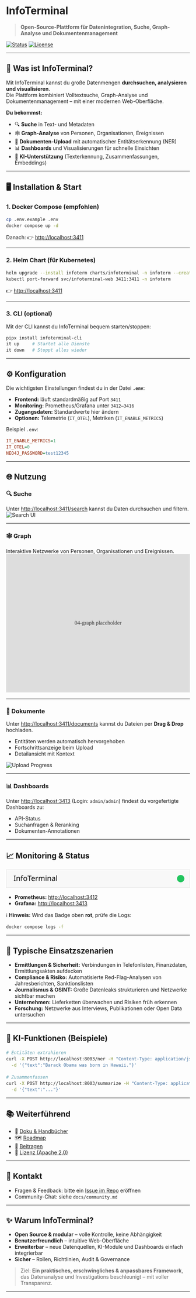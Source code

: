# InfoTerminal

> **Open-Source-Plattform für Datenintegration, Suche, Graph-Analyse und Dokumentenmanagement**

[![Status](https://img.shields.io/badge/status-v0.1.0--pre-blue)](#) [![License](https://img.shields.io/badge/license-Apache--2.0-green)](#)

---

## 🚀 Was ist InfoTerminal?

Mit InfoTerminal kannst du große Datenmengen **durchsuchen, analysieren und visualisieren**.  
Die Plattform kombiniert Volltextsuche, Graph-Analyse und Dokumentenmanagement – mit einer modernen Web-Oberfläche.

**Du bekommst:**
- 🔍 **Suche** in Text- und Metadaten  
- 🕸️ **Graph-Analyse** von Personen, Organisationen, Ereignissen  
- 📄 **Dokumenten-Upload** mit automatischer Entitätserkennung (NER)  
- 📊 **Dashboards** und Visualisierungen für schnelle Einsichten  
- 🤖 **KI-Unterstützung** (Texterkennung, Zusammenfassungen, Embeddings)

---

## 🖥️ Installation & Start

### 1. Docker Compose (empfohlen)

```bash
cp .env.example .env
docker compose up -d
````

Danach:
👉 [http://localhost:3411](http://localhost:3411)

---

### 2. Helm Chart (für Kubernetes)

```bash
helm upgrade --install infoterm charts/infoterminal -n infoterm --create-namespace
kubectl port-forward svc/infoterminal-web 3411:3411 -n infoterm
```

👉 [http://localhost:3411](http://localhost:3411)

---

### 3. CLI (optional)

Mit der CLI kannst du InfoTerminal bequem starten/stoppen:

```bash
pipx install infoterminal-cli
it up     # Startet alle Dienste
it down   # Stoppt alles wieder
```

---

## ⚙️ Konfiguration

Die wichtigsten Einstellungen findest du in der Datei **`.env`**:

* **Frontend:** läuft standardmäßig auf Port `3411`
* **Monitoring:** Prometheus/Grafana unter `3412–3416`
* **Zugangsdaten:** Standardwerte hier ändern
* **Optionen:** Telemetrie (`IT_OTEL`), Metriken (`IT_ENABLE_METRICS`)

Beispiel `.env`:

```ini
IT_ENABLE_METRICS=1
IT_OTEL=0
NEO4J_PASSWORD=test12345
```

---

## 🌐 Nutzung

### 🔍 Suche

Unter [http://localhost:3411/search](http://localhost:3411/search) kannst du Daten durchsuchen und filtern.
![Search UI](docs/dev/img/search-ui.png)

---

### 🕸️ Graph

Interaktive Netzwerke von Personen, Organisationen und Ereignissen.
![Graph UI](docs/screenshots/04-graph.svg)

---

### 📄 Dokumente

Unter [http://localhost:3411/documents](http://localhost:3411/documents) kannst du Dateien per **Drag & Drop** hochladen.

* Entitäten werden automatisch hervorgehoben
* Fortschrittsanzeige beim Upload
* Detailansicht mit Kontext

![Upload Progress](docs/dev/img/upload-progress.png)

---

### 📊 Dashboards

Unter [http://localhost:3413](http://localhost:3413) (Login: `admin/admin`) findest du vorgefertigte Dashboards zu:

* API-Status
* Suchanfragen & Reranking
* Dokumenten-Annotationen

---

## 📈 Monitoring & Status

![Health Badge](docs/img/health-badge.svg)

* **Prometheus:** [http://localhost:3412](http://localhost:3412)
* **Grafana:** [http://localhost:3413](http://localhost:3413)

ℹ️ **Hinweis:** Wird das Badge oben **rot**, prüfe die Logs:

```bash
docker compose logs -f
```

---

## 🎯 Typische Einsatzszenarien

* **Ermittlungen & Sicherheit:** Verbindungen in Telefonlisten, Finanzdaten, Ermittlungsakten aufdecken
* **Compliance & Risiko:** Automatisierte Red-Flag-Analysen von Jahresberichten, Sanktionslisten
* **Journalismus & OSINT:** Große Datenleaks strukturieren und Netzwerke sichtbar machen
* **Unternehmen:** Lieferketten überwachen und Risiken früh erkennen
* **Forschung:** Netzwerke aus Interviews, Publikationen oder Open Data untersuchen

---

## 🧠 KI-Funktionen (Beispiele)

```bash
# Entitäten extrahieren
curl -X POST http://localhost:8003/ner -H "Content-Type: application/json" \
  -d '{"text":"Barack Obama was born in Hawaii."}'

# Zusammenfassen
curl -X POST http://localhost:8003/summarize -H "Content-Type: application/json" \
  -d '{"text":"..."}'
```

---

## 📚 Weiterführend

* 📄 [Doku & Handbücher](docs/)
* 🗺️ [Roadmap](#-roadmap)
* 🤝 [Beitragen](CONTRIBUTING.md)
* 📄 [Lizenz (Apache 2.0)](LICENSE)

---

## 💬 Kontakt

* Fragen & Feedback: bitte ein [Issue im Repo](../../issues) eröffnen
* Community-Chat: siehe `docs/community.md`

---

## ✨ Warum InfoTerminal?

* **Open Source & modular** – volle Kontrolle, keine Abhängigkeit
* **Benutzerfreundlich** – intuitive Web-Oberfläche
* **Erweiterbar** – neue Datenquellen, KI-Module und Dashboards einfach integrierbar
* **Sicher** – Rollen, Richtlinien, Audit & Governance

> Ziel: **Ein praktisches, erschwingliches & anpassbares Framework**, das Datenanalyse und Investigations beschleunigt – mit voller Transparenz.

---
